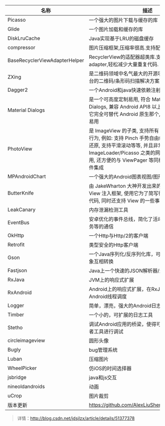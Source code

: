 |名称 | 描述|
|---|---|
|Picasso  |一个强大的图片下载与缓存的库|
|Glide |一个图片加载和缓存的库|
|DiskLruCache|Java实现基于LRU的磁盘缓存|
|compressor|图片压缩框架,压缩率很高.支持配置.Api友好|
|BaseRecyclerViewAdapterHelper|RecyclerView的适配器超类库.支持各种姿势写adapter,轻松减少大量重复代码.|
|ZXing|是二维码领域中名气最大的开源项目, 它提供了多个平台的二维码/条形码扫描解决方案|
|Dagger2|一个Android和java快速依赖注射器。|
|Material Dialogs |是一个可高度定制易用, 符合 Material Design 风格的 Dialogs, 兼容 Android API8 以上版本, 个人使用感觉它完全可替代 Android 原生那个, 比原生那个更加简单易用|
|PhotoView|是 ImageView 的子类, 支持所有 ImageView 的源生行为, 例如: 支持 Pinch 手势自由缩放, 支持双击放大/还原, 支持平滑滚动等等, 并且非常方便的与 ImageLoader/Picasso 之类的网络图片读取库集成使用, 还方便的与 ViewPager 等同样支持滑动手势的控件集成|
|MPAndroidChart|一个强大的Android图表视图/图形库效|
|ButterKnife|由 JakeWharton 大神开发出来的, ButterKnife 是 View 注入框架, 使用它为了简写很多 findViewById 代码, 同时还支持 View 的一些事件处理函数|
|LeakCanary|内存泄漏检测工具|
|EventBus|安卓优化的事件总线，简化了活动、片段、线程、服务等的通信|
|OkHttp|一个Http与Http/2的客户端|
|Retrofit|类型安全的Http客户端|
|Gson|一个Java序列化/反序列化库，可以将JSON和java对象互相转换|
|Fastjson|Java上一个快速的JSON解析器/生成器|
|RxJava|JVM上的响应式扩展|
|RxAndroid|Android上的响应式扩展，在RxJava基础上添加了Android线程调度|
|Logger|简单，漂亮，强大的Android日志工具|
|Timber|一个小的，可扩展的日志工具|
|Stetho|调试Android应用的桥梁，使得可以利用Chrome开发者工具进行调试|
|circleimageview|圆形头像|
|Bugly|bug管理系统|
|Luban|压缩图片|
|WheelPicker|仿iOS的时间选择器|
|jsbridge|java和js交互|
|nineoldandroids|动画|
|uCrop|图片裁剪|
|版本更新|https://github.com/AlexLiuSheng/CheckVersionLib|


> 详情：http://blog.csdn.net/jdsjlzx/article/details/51377378



